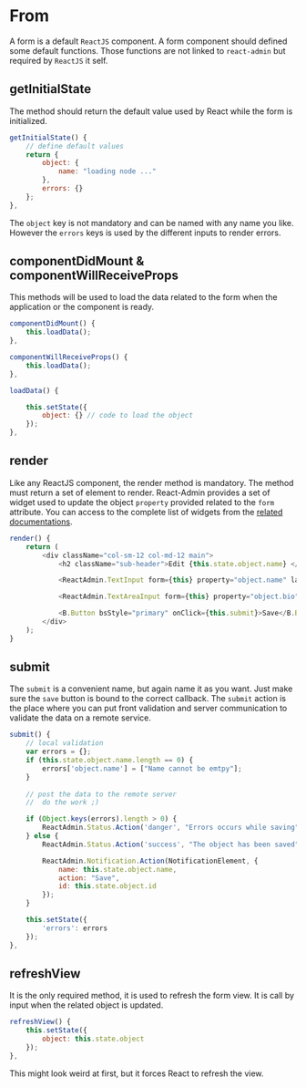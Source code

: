 From
====

A form is a default ``ReactJS`` component. A form component should defined some default functions. Those functions are not linked to ``react-admin`` but required by ``ReactJS`` it self.


getInitialState
---------------

The method should return the default value used by React while the form is initialized.

```js
getInitialState() {
    // define default values
    return {
        object: {
            name: "loading node ..."
        },
        errors: {}
    };
},
```

The ``object`` key is not mandatory and can be named with any name you like. However the ``errors`` keys is used by the different inputs to render errors. 


componentDidMount & componentWillReceiveProps
---------------------------------------------

This methods will be used to load the data related to the form when the application or the component is ready. 

```js
componentDidMount() {
    this.loadData();
},

componentWillReceiveProps() {
    this.loadData();
},

loadData() {

    this.setState({
        object: {} // code to load the object 
    });
},

```

render
------

Like any ReactJS component, the render method is mandatory. The method must return a set of element to render. React-Admin provides a set of widget used to update the object ``property`` provided related to the ``form`` attribute. You can access to the complete list of widgets from the [related documentations](Form_Widgets.md).

```js
render() {
    return (
        <div className="col-sm-12 col-md-12 main">
            <h2 className="sub-header">Edit {this.state.object.name} </h2>

            <ReactAdmin.TextInput form={this} property="object.name" label="Name" help="The name"/>

            <ReactAdmin.TextAreaInput form={this} property="object.bio" label="Biography" />

            <B.Button bsStyle="primary" onClick={this.submit}>Save</B.Button>
        </div>
    );
}
```

submit
------

The ``submit`` is a convenient name, but again name it as you want. Just make sure the ``save`` button is bound to the correct callback. The ``submit`` action is the place where you can put front validation and server communication to validate the data on a remote service. 

```js
submit() {
    // local validation
    var errors = {};
    if (this.state.object.name.length == 0) {
        errors['object.name'] = ["Name cannot be emtpy"];
    }
    
    // post the data to the remote server
    //  do the work ;)

    if (Object.keys(errors).length > 0) {
        ReactAdmin.Status.Action('danger', "Errors occurs while saving", 4000);
    } else {
        ReactAdmin.Status.Action('success', "The object has been saved", 2000);

        ReactAdmin.Notification.Action(NotificationElement, {
            name: this.state.object.name,
            action: "Save",
            id: this.state.object.id
        });
    }

    this.setState({
        'errors': errors
    });
},
```

refreshView
-----------

It is the only required method, it is used to refresh the form view. It is call by input when the related object is updated.

```js
refreshView() {
    this.setState({
        object: this.state.object
    });
},
```

This might look weird at first, but it forces React to refresh the view.
